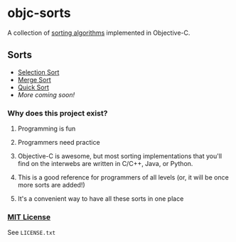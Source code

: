 # objc-sorts

A collection of [sorting algorithms](http://xkcd.com/1185/) implemented in Objective-C.

## Sorts

* [Selection Sort](http://en.wikipedia.org/wiki/Selection_sort)
* [Merge Sort](http://en.wikipedia.org/wiki/Merge_sort)
* [Quick Sort](http://en.wikipedia.org/wiki/Quicksort)
* *More coming soon!*

### Why does this project exist?

1. Programming is fun

2. Programmers need practice

3. Objective-C is awesome, but most sorting implementations that you'll find on the interwebs are written in C/C++, Java, or Python.

4. This is a good reference for programmers of all levels (or, it will be once more sorts are added!)

5. It's a convenient way to have all these sorts in one place

### [MIT License](http://opensource.org/licenses/MIT)

See `LICENSE.txt`
